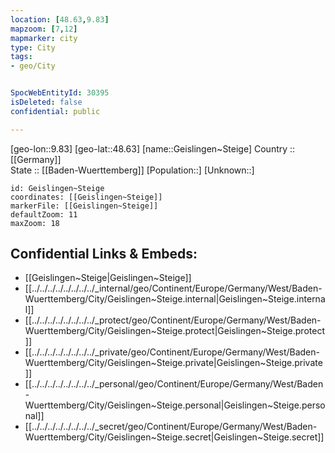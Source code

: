 ```yaml
---
location: [48.63,9.83] 
mapzoom: [7,12] 
mapmarker: city 
type: City
tags:
- geo/City


SpocWebEntityId: 30395
isDeleted: false
confidential: public

---
```

[geo-lon::9.83] 
[geo-lat::48.63] 
[name::Geislingen~Steige] 
Country :: [[Germany]]  
State :: [[Baden-Wuerttemberg]] 
[Population::] 
[Unknown::] 


```leaflet
id: Geislingen~Steige
coordinates: [[Geislingen~Steige]] 
markerFile: [[Geislingen~Steige]] 
defaultZoom: 11 
maxZoom: 18
```


## Confidential Links & Embeds: 
- [[Geislingen~Steige|Geislingen~Steige]]  
- [[../../../../../../../../_internal/geo/Continent/Europe/Germany/West/Baden-Wuerttemberg/City/Geislingen~Steige.internal|Geislingen~Steige.internal]] 
- [[../../../../../../../../_protect/geo/Continent/Europe/Germany/West/Baden-Wuerttemberg/City/Geislingen~Steige.protect|Geislingen~Steige.protect]] 
- [[../../../../../../../../_private/geo/Continent/Europe/Germany/West/Baden-Wuerttemberg/City/Geislingen~Steige.private|Geislingen~Steige.private]] 
- [[../../../../../../../../_personal/geo/Continent/Europe/Germany/West/Baden-Wuerttemberg/City/Geislingen~Steige.personal|Geislingen~Steige.personal]] 
- [[../../../../../../../../_secret/geo/Continent/Europe/Germany/West/Baden-Wuerttemberg/City/Geislingen~Steige.secret|Geislingen~Steige.secret]] 
